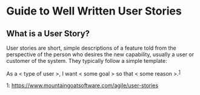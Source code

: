 # Guide to Well Written User Stories

## What is a User Story?

User stories are short, simple descriptions of a feature told from the perspective of the person who desires the new capability, usually a user or customer of the system. They typically follow a simple template:

As a < type of user >, I want < some goal > so that < some reason >.<sup>[1](#myfootnote1)</sup>











<a name="myfootnote1">1</a>: https://www.mountaingoatsoftware.com/agile/user-stories


